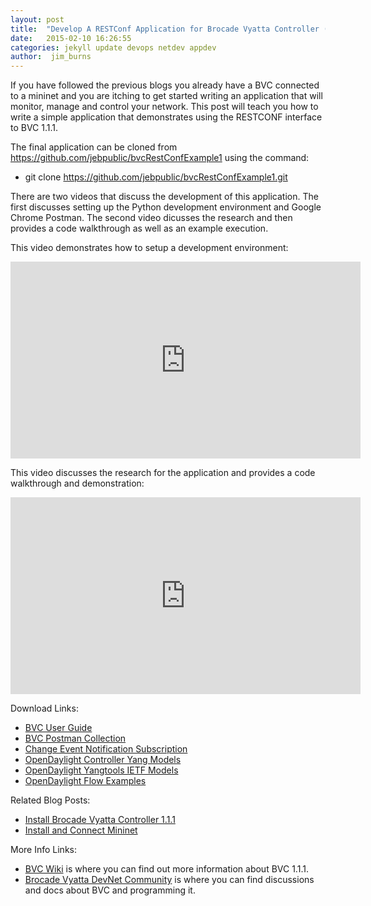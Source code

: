```yaml
---
layout: post
title:  "Develop A RESTConf Application for Brocade Vyatta Controller (BVC) 1.1.1"
date:   2015-02-10 16:26:55
categories: jekyll update devops netdev appdev
author:  jim_burns
---
```


If you have followed the previous blogs you already have a BVC connected to a mininet and you are itching to get started 
writing an application that will monitor, manage and control your network.  This post will teach you how to write 
a simple application that demonstrates using the RESTCONF interface to BVC 1.1.1.

The final application can be cloned from https://github.com/jebpublic/bvcRestConfExample1 using the command:
 * git clone https://github.com/jebpublic/bvcRestConfExample1.git

There are two videos that discuss the development of this application.  The first discusses setting up the Python
development environment and Google Chrome Postman.  The second video dicusses the research and then provides a code
walkthrough as well as an example execution.


This video demonstrates how to setup a development environment:

<iframe width="560" height="315" src="https://www.youtube.com/embed/m-ZQF9obn60" frameborder="0" allowfullscreen></iframe>


This video discusses the research for the application and provides a code walkthrough and demonstration:

<iframe width="560" height="315" src="https://www.youtube.com/embed/hLLlhmuAR2Y" frameborder="0" allowfullscreen></iframe>


Download Links:

 * <a href="https://github.com/BRCDcomm/BVC/blob/master/docs/bvc-1.1.1-user-guide.pdf?raw=true" target="_blank">BVC User Guide</a>
 * <a href="https://www.getpostman.com/collections/313544e6800827de2d80" target="_blank">BVC Postman Collection</a>
 * <a href="https://wiki.opendaylight.org/view/OpenDaylight_Controller:MD-SAL:Restconf:Change_event_notification_subscription" target="_blank">Change Event Notification Subscription</a>
 * <a href="https://github.com/opendaylight/controller/tree/master/opendaylight/md-sal/model" target="_blank">OpenDaylight Controller Yang Models</a>
 * <a href="https://github.com/opendaylight/yangtools/tree/master/model/ietf" target="_blank">OpenDaylight Yangtools IETF Models</a>
 * <a href="https://wiki.opendaylight.org/view/Editing_OpenDaylight_OpenFlow_Plugin:End_to_End_Flows:Example_Flows" target="_blank">OpenDaylight Flow Examples</a>


Related Blog Posts:

 * [Install Brocade Vyatta Controller 1.1.1][InstallBVC]
 * [Install and Connect Mininet][InstallMininet]

More Info Links:

 * <a href="https://github.com/BRCDcomm/BVC/wiki" target="_blank">BVC Wiki</a> is where you can find out more information about BVC 1.1.1.
 * <a href="http://community.brocade.com/t5/DevNet/ct-p/APISupport" target="_blank">Brocade Vyatta DevNet Community</a> is where you can find discussions and docs about BVC and programming it.

[InstallBVC]: http://brcdcomm.github.io/BVC/jekyll/update/devops/netdev/appdev/2015/01/19/install-brocade-vyatta-controller.html
[InstallMininet]: http://brcdcomm.github.io/BVC/jekyll/update/devops/netdev/appdev/2015/01/28/install-connect-mininet-to-bvc.html

